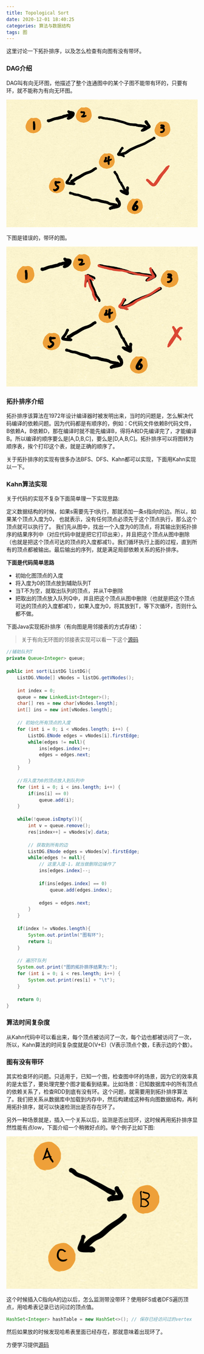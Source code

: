 ```yaml
---
title: Topological Sort
date: 2020-12-01 18:40:25
categories: 算法与数据结构
tags: 图
---
```


这里讨论一下拓扑排序，以及怎么检查有向图有没有带环。

### DAG介绍

DAG叫有向无环图，他描述了整个连通图中的某个子图不能带有环的，只要有环，就不能称为有向无环图。

![title](https://raw.githubusercontent.com/Demo233/images/main/gitnote/2020/12/01/1606822347296-1606822347327.png)

下图是错误的，带环的图。

![title](https://raw.githubusercontent.com/Demo233/images/main/gitnote/2020/12/01/1606822388564-1606822388565.png)


### 拓扑排序介绍

拓扑排序该算法在1972年设计编译器时被发明出来，当时的问题是，怎么解决代码编译的依赖问题。因为代码都是有顺序的，例如：C代码文件依赖B代码文件，B依赖A，B依赖D，那在编译时就不能先编译B，得将A和D先编译完了，才能编译B。所以编译的顺序要么是[A,D,B,C]，要么是[D,A,B,C]。拓扑排序可以将图转为顺序表，挨个打印这个表，就是正确的顺序了。

关于拓扑排序的实现有很多办法BFS、DFS、Kahn都可以实现，下面用Kahn实现以一下。

### Kahn算法实现

关于代码的实现不复杂下面简单理一下实现思路:

定义数据结构的时候，如果s需要先于t执⾏，那就添加⼀条s指向t的边。所以，如果某个顶点⼊度为0， 也就表示，没有任何顶点必须先于这个顶点执⾏，那么这个顶点就可以执⾏了。
我们先从图中，找出⼀个⼊度为0的顶点，将其输出到拓扑排序的结果序列中（对应代码中就是把它打印出来），并且把这个顶点从图中删除（也就是把这个顶点可达的顶点的⼊度都减1）。我们循环执⾏上⾯的过程，直到所有的顶点都被输出。最后输出的序列，就是满⾜局部依赖关系的拓扑排序。

**下面是代码简单思路**
 
* 初始化图顶点的入度
* 将入度为0的顶点放到辅助队列T
* 当T不为空，就取出队列的顶点，并从T中删除
* 把取出的顶点放入队列Q中，并且把这个顶点从图中删除（也就是把这个顶点可达的顶点的⼊度都减1），如果入度为0，将其放到T，等下次循环，否则什么都不做。

下面Java实现拓扑排序（有向图是用邻接表的方式存储）：

> 关于有向无环图的邻接表实现可以看一下这个[源码](https://github.com/Demo233/algorithm/blob/master/src/main/java/com/paic/graph/ListDG.java)

```java
//辅助队列T
private Queue<Integer> queue;

public int sort(ListDG listDG){
    ListDG.VNode[] vNodes = listDG.getVNodes();

    int index = 0;
    queue = new LinkedList<Integer>();
    char[] res = new char[vNodes.length];
    int[] ins = new int[vNodes.length];

    // 初始化所有顶点的入度
    for (int i = 0; i < vNodes.length; i++) {
        ListDG.ENode edges = vNodes[i].firstEdge;
        while(edges != null){
            ins[edges.index]++;
            edges = edges.next;
        }
    }

    //将入度为0的顶点放入到队列中
    for (int i = 0; i < ins.length; i++) {
        if(ins[i] == 0)
            queue.add(i);
    }

    while(!queue.isEmpty()){
        int v = queue.remove();
        res[index++] = vNodes[v].data;

        // 获取到所有的边
        ListDG.ENode edges = vNodes[v].firstEdge;
        while(edges != null){
            // 这里入度-1，就当做删除边操作了
            ins[edges.index]--;

            if(ins[edges.index] == 0)
                queue.add(edges.index);

            edges = edges.next;
        }
    }

    if(index != vNodes.length){
        System.out.println("图有环");
        return 1;
    }

    // 遍历T队列
    System.out.print("图的拓扑排序结果为:");
    for (int i = 0; i < res.length; i++) {
        System.out.print(res[i] + "\t");
    }

    return 0;
}
```

### 算法时间复杂度

从Kahn代码中可以看出来，每个顶点被访问了⼀次，每个边也都被访问了⼀次，所以，Kahn算法的时间复杂度就是O(V+E)（V表示顶点个数，E表示边的个数）。

### 图有没有带环

其实检查环的问题。只适用于，已知一个图，检查图中环的场景，因为它的效率真的是太低了，要处理完整个图才能看到结果。比如场景：已知数据库中的所有顶点的依赖关系了，检查RDD到底有没有环。这个问题，就需要⽤到拓扑排序算法了。我们把关系从数据库中加载到内存中，然后构建成这种有向图数据结构，再利⽤拓扑排序，就可以快速检测出是否存在环了。

另外一种场景就是，插入一个关系以后，监测是否出现环，这时候再用拓扑排序显然性能有点low，下面介绍一个稍微好点的。举个例子比如下图:

![title](https://raw.githubusercontent.com/Demo233/images/main/gitnote/2020/12/01/1606823823344-1606823823348.png)

这个时候插入C指向A的边以后，怎么监测带没带环？使用BFS或者DFS遍历顶点，用哈希表记录已访问过的顶点值。

```java
HashSet<Integer> hashTable = new HashSet<>(); // 保存已经访问过的vertex
```

然后如果放的时候发现哈希表里面已经存在，那就意味着出现环了。

方便学习提供[源码](https://github.com/Demo233/algorithm/blob/master/src/main/java/com/paic/graph/TopologicalSort.java)